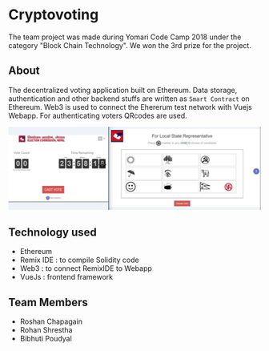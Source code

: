 # Cryptovoting
The team project was made during Yomari Code Camp 2018 under the category "Block Chain Technology". We won the 3rd prize for the project.

## About
The decentralized voting application built on Ethereum. Data storage, authentication and other backend stuffs are written as `Smart Contract`
on Ethereum. Web3 is used to connect the Ehererum test network with Vuejs Webapp. For authenticating voters QRcodes are used.

  ![Alt text](/screenshot.JPG)


## Technology used
- Ethereum
- Remix IDE : to compile Solidity code
- Web3 : to connect RemixIDE to Webapp
- VueJs : frontend framework

## Team Members
- Roshan Chapagain
- Rohan Shrestha
- Bibhuti Poudyal


